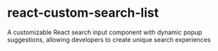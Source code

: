 # react-custom-search-list
A customizable React search input component with dynamic popup suggestions, allowing developers to create unique search experiences
